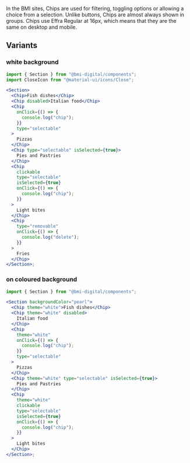 In the BMI sites, Chips are used for filtering, toggling options or allowing a choice from a selection. Unlike buttons, Chips are almost always shown in groups. Chips use Effra Regular at 16px, which means that they are the same on desktop and mobile.

## Variants

### white background

```jsx
import { Section } from "@bmi-digital/components";
import CloseIcon from "@material-ui/icons/Close";

<Section>
  <Chip>Fish dishes</Chip>
  <Chip disabled>Italian food</Chip>
  <Chip
    onClick={() => {
      console.log("chip");
    }}
    type="selectable"
  >
    Pizzas
  </Chip>
  <Chip type="selectable" isSelected={true}>
    Pies and Pastries
  </Chip>
  <Chip
    clickable
    type="selectable"
    isSelected={true}
    onClick={() => {
      console.log("chip");
    }}
  >
    Light bites
  </Chip>
  <Chip
    type="removable"
    onClick={() => {
      console.log("delete");
    }}
  >
    Fries
  </Chip>
</Section>;
```

### on coloured background

```jsx
import { Section } from "@bmi-digital/components";

<Section backgroundColor="pearl">
  <Chip theme="white">Fish dishes</Chip>
  <Chip theme="white" disabled>
    Italian food
  </Chip>
  <Chip
    theme="white"
    onClick={() => {
      console.log("chip");
    }}
    type="selectable"
  >
    Pizzas
  </Chip>
  <Chip theme="white" type="selectable" isSelected={true}>
    Pies and Pastries
  </Chip>
  <Chip
    theme="white"
    clickable
    type="selectable"
    isSelected={true}
    onClick={() => {
      console.log("chip");
    }}
  >
    Light bites
  </Chip>
</Section>;
```

